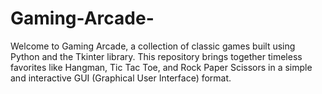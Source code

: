 # Gaming-Arcade-
Welcome to Gaming Arcade, a collection of classic games built using Python and the Tkinter library. This repository brings together timeless favorites like Hangman, Tic Tac Toe, and Rock Paper Scissors in a simple and interactive GUI (Graphical User Interface) format.
